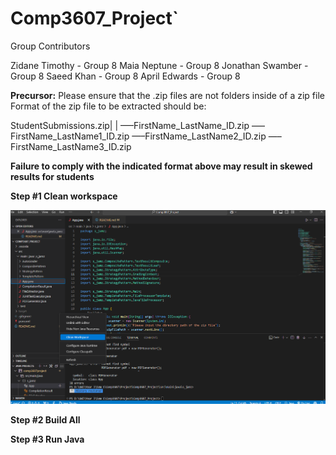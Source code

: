 # Comp3607_Project`
Group Contributors

Zidane Timothy - Group 8
Maia Neptune - Group 8
Jonathan Swamber - Group 8
Saeed Khan - Group 8
April Edwards - Group 8

**Precursor:**
Please ensure that the .zip files are not folders inside of a zip file 
Format of the zip file to be extracted should be:

StudentSubmissions.zip|
                      |
                      —–FirstName_LastName_ID.zip
                      —–FirstName_LastName1_ID.zip
                      —–FirstName_LastName2_ID.zip
                      —–FirstName_LastName3_ID.zip

**Failure to comply with the indicated format above may result in skewed results for students**

**Step #1 Clean workspace**

![alt text](image.png)

**Step #2 Build All**

**Step #3 Run Java**
